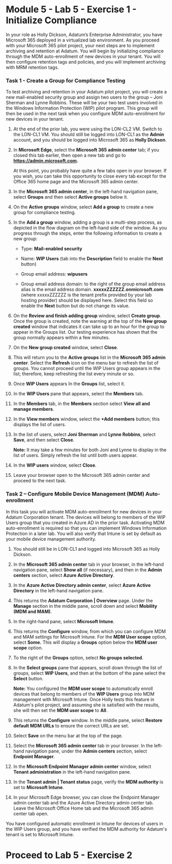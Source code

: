 # Module 5 - Lab 5 - Exercise 1 - Initialize Compliance 

In your role as Holly Dickson, Adatum’s Enterprise Administrator, you have Microsoft 365 deployed in a virtualized lab environment. As you proceed with your Microsoft 365 pilot project, your next steps are to implement archiving and retention at Adatum. You will begin by initializing compliance through the MDM auto-enrollment of new devices in your tenant. You will then configure retention tags and policies, and you will implement archiving with MRM retention tags. 

### Task 1 - Create a Group for Compliance Testing

To test archiving and retention in your Adatum pilot project, you will create a new mail-enabled security group and assign two users to the group – Joni Sherman and Lynne Robbins. These will be your two test users involved in the Windows Information Protection (WIP) pilot program. This group will then be used in the next task when you configure MDM auto-enrollment for new devices in your tenant. 

1. At the end of the prior lab, you were using the LON-CL2 VM. Switch to the LON-CL1 VM. You should still be logged into LON-CL1 as the **Admin** account, and you should be logged into Microsoft 365 as **Holly Dickson**. 

2. In **Microsoft Edge**, select the **Microsoft 365 admin center** tab; if you closed this tab earlier, then open a new tab and go to **https://admin.microsoft.com.** <br/>

	At this point, you probably have quite a few tabs open in your browser. If you wish, you can take this opportunity to close every tab except for the Office 365 home page and the Microsoft 365 admin center.

3. In the **Microsoft 365 admin center**, in the left-hand navigation pane, select **Groups** and then select **Active groups** below it.

4. On the **Active groups** window, select **Add a group** to create a new group for compliance testing. 

5. In the **Add a group** window, adding a group is a multi-step process, as depicted in the flow diagram on the left-hand side of the window. As you progress through the steps, enter the following information to create a new group:

	- Type: **Mail-enabled security**

	- Name: **WIP Users** (tab into the **Description** field to enable the **Next** button)

	- Group email address: **wipusers** 

	- Group email address domain: to the right of the group email address alias is the email address domain. **xxxxxZZZZZZ.onmicrosoft.com** (where xxxxxZZZZZZ is the tenant prefix provided by your lab hosting provider) should be displayed here. Select this field so enable the **Next** button but do not change its value.

6. On the **Review and finish adding group** window, select **Create group**. Once the group is created, note the warning at the top of the **New group created** window that indicates it can take up to an hour for the group to appear in the Groups list. Our testing experience has shown that the group normally appears within a few minutes.

7. On the **New group created** window, select **Close**. 

8. This will return you to the **Active groups** list in the **Microsoft 365 admin center**. Select the **Refresh** icon on the menu bar to refresh the list of groups. You cannot proceed until the WIP Users group appears in the list; therefore, keep refreshing the list every minute or so.

9. Once **WIP Users** appears In the **Groups** list, select it.

10. In the **WIP Users** pane that appears, select the **Members** tab. 

11. In the **Members** tab, in the **Members** section select **View all and manage members**.

12. In the **View members** window, select the **+Add members** button; this displays the list of users.

13. In the list of users, select **Joni Sherman** and **Lynne Robbins**, select **Save**, and then select **Close**.  <br/>

	‎**Note:** It may take a few minutes for both Joni and Lynne to display in the list of users. Simply refresh the list until both users appear.

14. In the **WIP users** window, select **Close**.

15. Leave your browser open to the Microsoft 365 admin center and proceed to the next task.


### Task 2 – Configure Mobile Device Management (MDM) Auto-enrollment

In this task you will activate MDM auto-enrollment for new devices in your Adatum Corporation tenant. The devices will belong to members of the WIP Users group that you created in Azure AD in the prior task. Activating MDM auto-enrollment is required so that you can implement Windows Information Protection in a later lab. You will also verify that Intune is set by default as your mobile device management authority. 

1. You should still be in LON-CL1 and logged into Microsoft 365 as Holly Dickson. 

2. In the **Microsoft 365 admin center** tab in your browser, in the left-hand navigation pane, select **Show all** (if necessary), and then in the **Admin centers** section, select **Azure Active Directory**.

3. In the **Azure Active Directory admin center**, select **Azure Active Directory** in the left-hand navigation pane.

4. This returns the **Adatum Corporation | Overview** page. Under the **Manage** section in the middle pane, scroll down and select **Mobility (MDM and MAM)**.

5. In the right-hand pane, select **Microsoft Intune**.

6. This returns the **Configure** window, from which you can configure MDM and MAM settings for Microsoft Intune. For the **MDM User scope** option, select **Some.** This will display a **Groups** option below the **MDM user scope** option. 

7. To the right of the **Groups** option, select **No groups selected**. 

8. In the **Select groups** pane that appears, scroll down through the list of groups, select **WIP Users**, and then at the bottom of the pane select the **Select** button. <br/>

	**Note:** You configured the **MDM user scope** to automatically enroll devices that belong to members of the **WIP Users** group into MDM management with Microsoft Intune. Once Holly tests this feature in Adatum's pilot project, and assuming she is satisfied with the results, she will then set the **MDM user scope** to **All**.
	
9. This returns the **Configure** window. In the middle pane, select **Restore default MDM URLs** to ensure the correct URLs are set. 

10. Select **Save** on the menu bar at the top of the page.

11. Select the **Microsoft 365 admin center** tab in your browser. In the left-hand navigation pane, under the **Admin centers** section, select **Endpoint Manager**.

12. In the **Microsoft Endpoint Manager admin center** window, select **Tenant administration** in the left-hand navigation pane.

13. In the **Tenant admin | Tenant status** page, verify the **MDM authority** is set to **Microsoft Intune**.

14. In your Microsoft Edge browser, you can close the Endpoint Manager admin center tab and the Azure Active Directory admin center tab. Leave the Microsoft Office Home tab and the Microsoft 365 admin center tab open.

You have configured automatic enrollment in Intune for devices of users in the WIP Users group, and you have verified the MDM authority for Adatum's tenant is set to Microsoft Intune.


# Proceed to Lab 5 - Exercise 2
